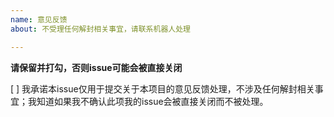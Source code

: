 ```yaml
---
name: 意见反馈
about: 不受理任何解封相关事宜，请联系机器人处理

---
```


**请保留并打勾，否则issue可能会被直接关闭**

[ ] 我承诺本issue仅用于提交关于本项目的意见反馈处理，不涉及任何解封相关事宜；我知道如果我不确认此项我的issue会被直接关闭而不被处理。
